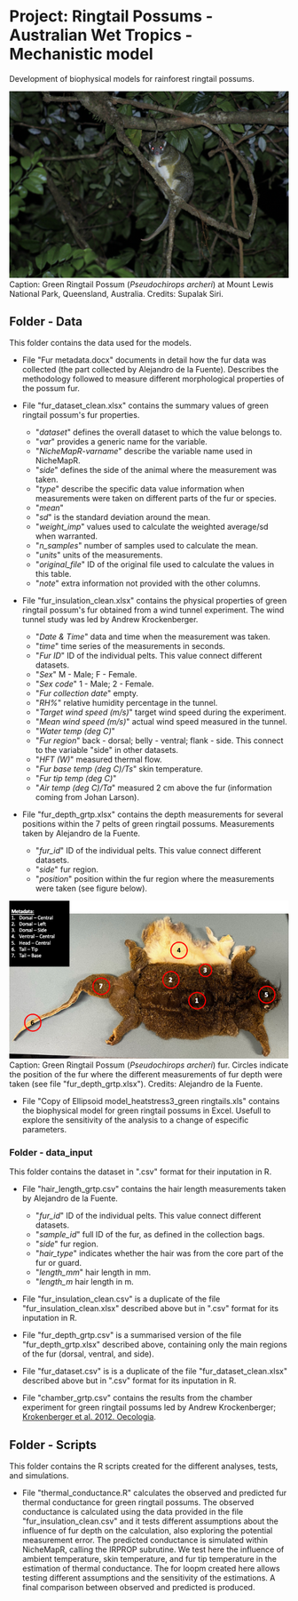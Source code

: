 # Project: Ringtail Possums - Australian Wet Tropics - Mechanistic model

Development of biophysical models for rainforest ringtail possums.

![Green Ringtail Possum at Mount Lewis, Queensland, Australia](https://github.com/AlejandroFuentePinero/Ringtail_WT_Mechanistic_Model/blob/main/pics/grtp.JPG)
Caption: Green Ringtail Possum (_Pseudochirops archeri_) at Mount Lewis National Park, Queensland, Australia. 
Credits: Supalak Siri.



## Folder - **Data**
This folder contains the data used for the models.

- File "Fur metadata.docx" documents in detail how the fur data was collected (the part collected by Alejandro de la Fuente). Describes the methodology followed to measure different morphological properties of the possum fur.

- File "fur_dataset_clean.xlsx" contains the summary values of green ringtail possum's fur properties.
  - "_dataset_" defines the overall dataset to which the value belongs to.
  - "_var_" provides a generic name for the variable.
  - "_NicheMapR-varname_" describe the variable name used in NicheMapR.
  - "_side_" defines the side of the animal where the measurement was taken.
  - "_type_" describe the specific data value information when measurements were taken on different parts of the fur or species.
  - "_mean_"
  - "_sd_" is the standard deviation around the mean.
  - "_weight_imp_" values used to calculate the weighted average/sd when warranted.
  - "_n_samples_" number of samples used to calculate the mean.
  - "_units_" units of the measurements.
  - "_original_file_" ID of the original file used to calculate the values in this table.
  - "_note_" extra information not provided with the other columns.
  
- File "fur_insulation_clean.xlsx" contains the physical properties of green ringtail possum's fur obtained from a wind tunnel experiment. The wind tunnel study was led by Andrew Krockenberger.
  - "_Date & Time_" data and time when the measurement was taken.
  - "_time_" time series of the measurements in seconds.
  - "_Fur ID_" ID of the individual pelts. This value connect different datasets.
  - "_Sex_" M - Male; F - Female.
  - "_Sex code_" 1 - Male; 2 - Female.
  - "_Fur collection date_" empty.
  - "_RH%_" relative humidity percentage in the tunnel.
  - "_Target wind speed (m/s)_" target wind speed during the experiment.
  - "_Mean wind speed (m/s)_" actual wind speed measured in the tunnel.
  - "_Water temp (deg C)_"
  - "_Fur region_" back - dorsal; belly -  ventral; flank - side. This connect to the variable "side" in other datasets.
  - "_HFT (W)_" measured thermal flow.
  - "_Fur base temp (deg C)/Ts_" skin temperature.
  - "_Fur tip temp (deg C)_"
  - "_Air temp (deg C)/Ta_" measured 2 cm above the fur (information coming from Johan Larson).
  
 - File "fur_depth_grtp.xlsx" contains the depth measurements for several positions within the 7 pelts of green ringtail possums. Measurements taken by Alejandro de la Fuente.
   - "_fur_id_" ID of the individual pelts. This value connect different datasets.
   - "_side_" fur region.
   - "_position_" position within the fur region where the measurements were taken (see figure below).


![Green Ringtail Possum fur](https://github.com/AlejandroFuentePinero/Ringtail_WT_Mechanistic_Model/blob/main/pics/fur_depth_position.png)
Caption: Green Ringtail Possum (_Pseudochirops archeri_) fur. Circles indicate the position of the fur where the different measurements of fur depth were taken (see file "fur_depth_grtp.xlsx"). 
Credits: Alejandro de la Fuente.



- File "Copy of Ellipsoid model_heatstress3_green ringtails.xls" contains the biophysical model for green ringtail possums in Excel. Usefull to explore the sensitivity of the analysis to a change of especific parameters.

### Folder - **data_input**
This folder contains the dataset in ".csv" format for their inputation in R.

- File "hair_length_grtp.csv" contains the hair length measurements taken by Alejandro de la Fuente.
  - "_fur_id_" ID of the individual pelts. This value connect different datasets.
  - "_sample_id_" full ID of the fur, as defined in the collection bags.
  - "_side_" fur region.
  - "_hair_type_" indicates whether the hair was from the core part of the fur or guard.
  - "_length_mm_" hair length in mm.
  - "_length_m_ hair length in m.

- File "fur_insulation_clean.csv" is a duplicate of the file "fur_insulation_clean.xlsx" described above but in ".csv" format for its inputation in R.

- File "fur_depth_grtp.csv" is a summarised version of the file "fur_depth_grtp.xlsx" described above, containing only the main regions of the fur (dorsal, ventral, and side).

- File "fur_dataset.csv" is is a duplicate of the file "fur_dataset_clean.xlsx" described above but in ".csv" format for its inputation in R. 

- File "chamber_grtp.csv" contains the results from the chamber experiment for green ringtail possums led by Andrew Krockenberger; [Krokenberger et al. 2012. Oecologia](https://link.springer.com/article/10.1007/s00442-011-2146-2).

## Folder - **Scripts**
This folder contains the R scripts created for the different analyses, tests, and simulations.

- File "thermal_conductance.R" calculates the observed and predicted fur thermal conductance for green ringtail possums. The observed conductance is calculated using the data provided in the file "fur_insulation_clean.csv" and it tests different assumptions about the influence of fur depth on the calculation, also exploring the potential measurement error. The predicted conductance is simulated within NicheMapR, calling the IRPROP subrutine. We test here the influence of ambient temperature, skin temperature, and fur tip temperature in the estimation of thermal conductance. The for loopm created here allows testing different assumptions and the sensitivity of the estimations. A final comparison between observed and predicted is produced.
  


